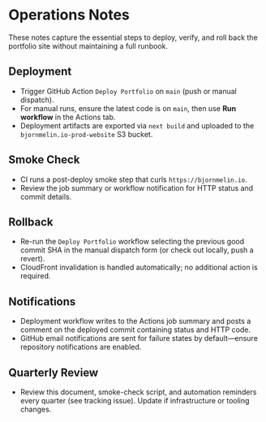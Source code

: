 # Operations Notes

These notes capture the essential steps to deploy, verify, and roll back the
portfolio site without maintaining a full runbook.

## Deployment

- Trigger GitHub Action `Deploy Portfolio` on `main` (push or manual dispatch).
- For manual runs, ensure the latest code is on `main`, then use **Run workflow**
  in the Actions tab.
- Deployment artifacts are exported via `next build` and uploaded to the
  `bjornmelin.io-prod-website` S3 bucket.

## Smoke Check

- CI runs a post-deploy smoke step that curls `https://bjornmelin.io`.
- Review the job summary or workflow notification for HTTP status and commit
  details.

## Rollback

- Re-run the `Deploy Portfolio` workflow selecting the previous good commit SHA
  in the manual dispatch form (or check out locally, push a revert).
- CloudFront invalidation is handled automatically; no additional action is
  required.

## Notifications

- Deployment workflow writes to the Actions job summary and posts a comment on
  the deployed commit containing status and HTTP code.
- GitHub email notifications are sent for failure states by default—ensure
  repository notifications are enabled.

## Quarterly Review

- Review this document, smoke-check script, and automation reminders every
  quarter (see tracking issue). Update if infrastructure or tooling changes.
